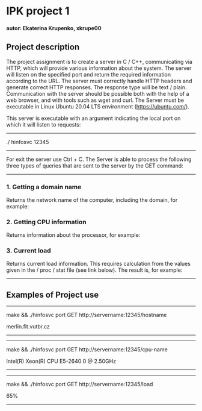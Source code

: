 # IPK project 1

#### autor: Ekaterina Krupenko, xkrupe00

## Project description

The project assignment is to create a server in C / C++, communicating via HTTP, which will provide various information about the system. The server will listen on the specified port and return the required information according to the URL. The server must correctly handle HTTP headers and generate correct HTTP responses. The response type will be text / plain. Communication with the server should be possible both with the help of a web browser, and with tools such as wget and curl. The Server must be executable in Linux Ubuntu 20.04 LTS environment (https://ubuntu.com/).

This server is executable with an argument indicating the local port on which it will listen to requests:


---
./ hinfosvc 12345

---


For exit the server use Ctrl + C. The Server is able to process the following three types of queries that are sent to the server by the GET command:


---
### 1. Getting a domain name

Returns the network name of the computer, including the domain, for example:

### 2. Getting CPU information

Returns information about the processor, for example:


### 3. Current load

Returns current load information. This requires calculation from the values given in the / proc / stat file (see link below). The result is, for example:

---


## Examples of Project use


---
make && ./hinfosvc port
GET http://servername:12345/hostname

merlin.fit.vutbr.cz

---


---
make && ./hinfosvc port
GET http://servername:12345/cpu-name


Intel(R) Xeon(R) CPU E5-2640 0 @ 2.50GHz

---


---
make && ./hinfosvc port
GET http://servername:12345/load

65%

---
